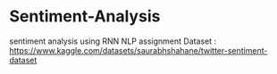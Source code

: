 # Sentiment-Analysis
sentiment analysis using RNN
NLP assignment 
Dataset : https://www.kaggle.com/datasets/saurabhshahane/twitter-sentiment-dataset
